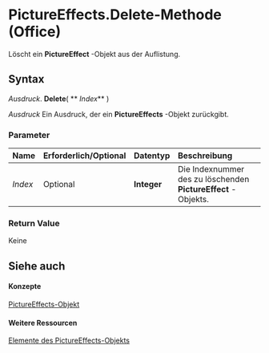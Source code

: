 
# PictureEffects.Delete-Methode (Office)

Löscht ein  **PictureEffect** -Objekt aus der Auflistung.


## Syntax

 _Ausdruck_. **Delete**( ** _Index_** )

 _Ausdruck_ Ein Ausdruck, der ein **PictureEffects** -Objekt zurückgibt.


### Parameter



|**Name**|**Erforderlich/Optional**|**Datentyp**|**Beschreibung**|
|:-----|:-----|:-----|:-----|
| _Index_|Optional|**Integer**|Die Indexnummer des zu löschenden  **PictureEffect** -Objekts.|

### Return Value

Keine


## Siehe auch


#### Konzepte


[PictureEffects-Objekt](bc0e1cfd-7328-360d-872e-c71ae93162ed.md)
#### Weitere Ressourcen


[Elemente des PictureEffects-Objekts](http://msdn.microsoft.com/library/fe7a9f46-f5fa-8ab9-5fb6-c88d283e4663%28Office.15%29.aspx)